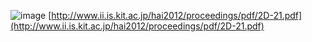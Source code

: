 
![image](https://gyazo.com/1caf8acac26d2e9765cb43518ea0ef49/thumb/1000)
[http://www.ii.is.kit.ac.jp/hai2012/proceedings/pdf/2D-21.pdf](http://www.ii.is.kit.ac.jp/hai2012/proceedings/pdf/2D-21.pdf)
